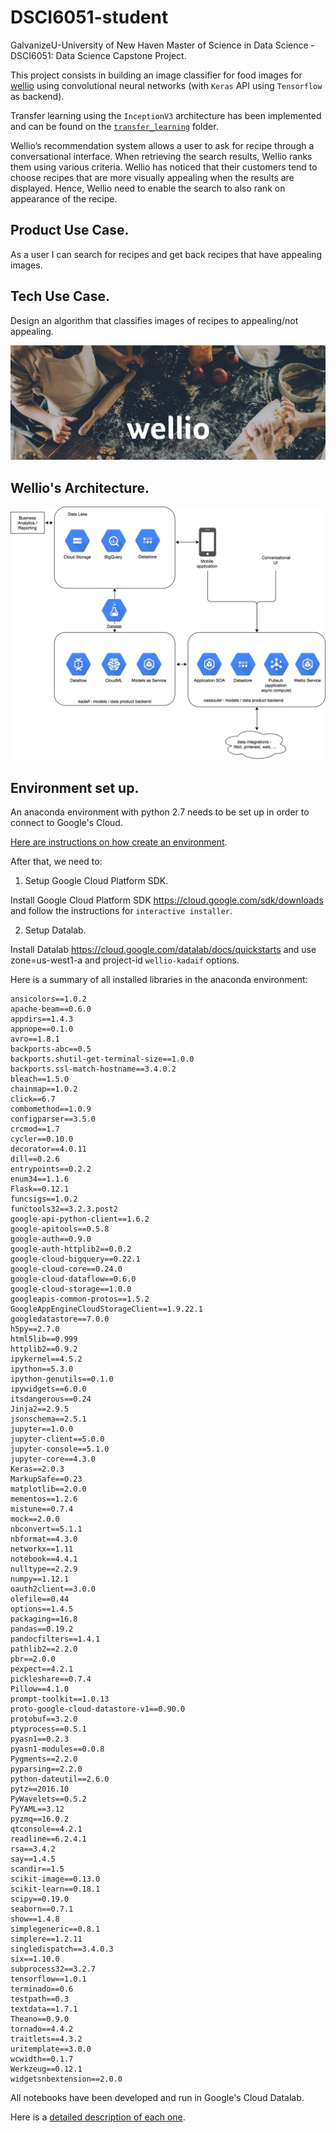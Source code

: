 # DSCI6051-student
GalvanizeU-University of New Haven Master of Science in Data Science - DSCI6051: Data Science Capstone Project.

This project consists in building an image classifier for food images for [wellio](http://www/getwellio.com) using convolutional neural networks (with `Keras` API using `Tensorflow` as backend).

Transfer learning using the `InceptionV3` architecture has been implemented and can be found on the [`transfer_learning`](transfer_learning) folder.

Wellio’s recommendation system allows a user to ask for recipe through a conversational interface. When retrieving the search results, Wellio ranks them using various criteria. Wellio has noticed that their customers tend to choose recipes that are more visually appealing when the results are displayed. Hence, Wellio need to enable the search to also rank on appearance of the recipe.

Product Use Case.
-----------------
As a user I can search for recipes and get back recipes that have appealing images.

Tech Use Case.
--------------
Design an algorithm that classifies images of recipes to appealing/not appealing.

<img src='images/w-1.jpg' />

Wellio's Architecture.
----------------------

<img src='images/Wellio-Architecture.jpg' />

Environment set up.
-------------------
An anaconda environment with python 2.7 needs to be set up in order to connect to Google's Cloud.

[Here are instructions on how create an  environment](https://uoa-eresearch.github.io/eresearch-cookbook/recipe/2014/11/20/conda/).

After that, we need to:

1. Setup Google Cloud Platform SDK.

Install Google Cloud Platform SDK https://cloud.google.com/sdk/downloads and follow the instructions for `interactive installer`.

2. Setup Datalab.

Install Datalab https://cloud.google.com/datalab/docs/quickstarts and use zone=us-west1-a and project-id `wellio-kadaif` options.

Here is a summary of all installed libraries in the anaconda environment:

```
ansicolors==1.0.2
apache-beam==0.6.0
appdirs==1.4.3
appnope==0.1.0
avro==1.8.1
backports-abc==0.5
backports.shutil-get-terminal-size==1.0.0
backports.ssl-match-hostname==3.4.0.2
bleach==1.5.0
chainmap==1.0.2
click==6.7
combomethod==1.0.9
configparser==3.5.0
crcmod==1.7
cycler==0.10.0
decorator==4.0.11
dill==0.2.6
entrypoints==0.2.2
enum34==1.1.6
Flask==0.12.1
funcsigs==1.0.2
functools32==3.2.3.post2
google-api-python-client==1.6.2
google-apitools==0.5.8
google-auth==0.9.0
google-auth-httplib2==0.0.2
google-cloud-bigquery==0.22.1
google-cloud-core==0.24.0
google-cloud-dataflow==0.6.0
google-cloud-storage==1.0.0
googleapis-common-protos==1.5.2
GoogleAppEngineCloudStorageClient==1.9.22.1
googledatastore==7.0.0
h5py==2.7.0
html5lib==0.999
httplib2==0.9.2
ipykernel==4.5.2
ipython==5.3.0
ipython-genutils==0.1.0
ipywidgets==6.0.0
itsdangerous==0.24
Jinja2==2.9.5
jsonschema==2.5.1
jupyter==1.0.0
jupyter-client==5.0.0
jupyter-console==5.1.0
jupyter-core==4.3.0
Keras==2.0.3
MarkupSafe==0.23
matplotlib==2.0.0
mementos==1.2.6
mistune==0.7.4
mock==2.0.0
nbconvert==5.1.1
nbformat==4.3.0
networkx==1.11
notebook==4.4.1
nulltype==2.2.9
numpy==1.12.1
oauth2client==3.0.0
olefile==0.44
options==1.4.5
packaging==16.8
pandas==0.19.2
pandocfilters==1.4.1
pathlib2==2.2.0
pbr==2.0.0
pexpect==4.2.1
pickleshare==0.7.4
Pillow==4.1.0
prompt-toolkit==1.0.13
proto-google-cloud-datastore-v1==0.90.0
protobuf==3.2.0
ptyprocess==0.5.1
pyasn1==0.2.3
pyasn1-modules==0.0.8
Pygments==2.2.0
pyparsing==2.2.0
python-dateutil==2.6.0
pytz==2016.10
PyWavelets==0.5.2
PyYAML==3.12
pyzmq==16.0.2
qtconsole==4.2.1
readline==6.2.4.1
rsa==3.4.2
say==1.4.5
scandir==1.5
scikit-image==0.13.0
scikit-learn==0.18.1
scipy==0.19.0
seaborn==0.7.1
show==1.4.8
simplegeneric==0.8.1
simplere==1.2.11
singledispatch==3.4.0.3
six==1.10.0
subprocess32==3.2.7
tensorflow==1.0.1
terminado==0.6
testpath==0.3
textdata==1.7.1
Theano==0.9.0
tornado==4.4.2
traitlets==4.3.2
uritemplate==3.0.0
wcwidth==0.1.7
Werkzeug==0.12.1
widgetsnbextension==2.0.0
```

All notebooks have been developed and run in Google's Cloud Datalab.

Here is a [detailed description of each one](Instructions.md).
